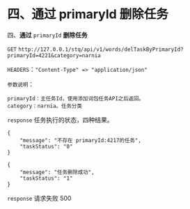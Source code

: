 # 四、通过 primaryId 删除任务

四、**通过** `primaryId` **删除任务**

`GET` `http://127.0.0.1/stq/api/v1/words/delTaskByPrimaryId?primaryId=4221&category=narnia`

`HEADERS`：`"Content-Type" => "application/json"`

`参数说明`：

```text
primaryId：主任务Id，使用添加词包任务API之后返回。
category：narnia。任务分类
```

`response` 任务执行的状态，四种结果。

```text
{
    "message": "不存在 primaryId:4217的任务",
    "taskStatus": "0"
}

{
    "message": "任务删除成功",
    "taskStatus": "1"
}
```

`response` 请求失败 500

